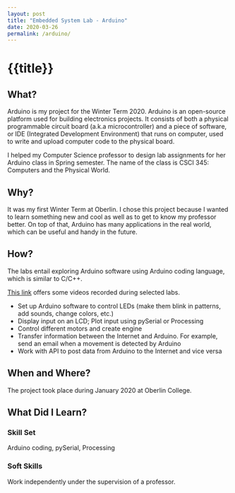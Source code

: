 ```yaml
---
layout: post
title: "Embedded System Lab - Arduino"
date: 2020-03-26
permalink: /arduino/
---
```

<h1>{{title}}</h1>
<h2>What?</h2>
<p>
	Arduino is my project for the Winter Term 2020. Arduino is an open-source platform used for building electronics projects. It consists of both a physical programmable circuit board (a.k.a microcontroller) and a piece of software, or IDE (Integrated Development Environment) that runs on computer, used to write and upload computer code to the physical board.
</p>
<p>
	I helped my Computer Science professor to design lab assignments for her Arduino class in Spring semester. The name of the class is CSCI 345: Computers and the Physical World. 
</p>

<h2>Why?</h2>
<p>
	It was my first Winter Term at Oberlin. I chose this project because I wanted to learn something new and cool as well as to get to know my professor better. On top of that, Arduino has many applications in the real world, which can be useful and handy in the future. 
</p>

<h2>How?</h2>
<p>
	The labs entail exploring Arduino software using Arduino coding language, which is similar to C/C++.
</p> 
<p><a href="https://drive.google.com/drive/folders/1lzRdGzqdM92Z3YtQA6hvH3TD5MDH9i5i?usp=sharing">This link</a> offers some videos recorded during selected labs.</p>
</p>
<ul>
	<li>Set up Arduino software to control LEDs (make them blink in patterns, add sounds, change colors, etc.)</li>
	<li>Display input on an LCD; Plot input using pySerial or Processing</li>
	<li>Control different motors and create engine</li>
	<li>Transfer information between the Internet and Arduino. For example, send an email when a movement is detected by Arduino</li>
	<li>Work with API to post data from Arduino to the Internet and vice versa</li>
</ul>

<h2>When and Where?</h2>
<p>The project took place during January 2020 at Oberlin College.</p>

<h2>What Did I Learn?</h2>
<h3>Skill Set</h3>
<p>Arduino coding, pySerial, Processing</p>
<h3>Soft Skills</h3>
<p>Work independently under the supervision of a professor.</p>